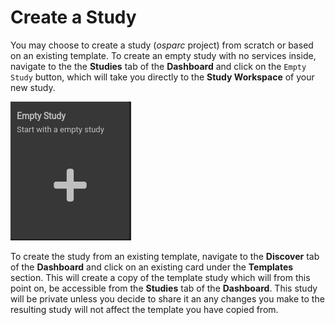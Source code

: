 # Create a Study

You may choose to create a study (*osparc* project) from scratch or based on an existing template. To create an empty study with no services inside, navigate to the the **Studies** tab of the **Dashboard** and click on the ```Empty Study``` button, which will take you directly to the **Study Workspace** of your new study.

![emptystudy](../../_media/emptystudy.png)

To create the study from an existing template, navigate to the **Discover** tab of the **Dashboard** and click on an existing card under the **Templates** section. This will create a copy of the template study which will from this point on, be accessible from the **Studies** tab of the **Dashboard**. This study will be private unless you decide to share it an any changes you make to the resulting study will not affect the template you have copied from. 